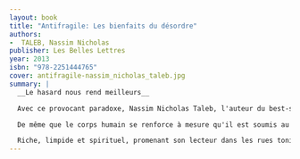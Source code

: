 ```yaml
---
layout: book
title: "Antifragile: Les bienfaits du désordre"
authors:
-  TALEB, Nassim Nicholas
publisher: Les Belles Lettres
year: 2013
isbn: "978-2251444765"
cover: antifragile-nassim_nicholas_taleb.jpg
summary: |
  __Le hasard nous rend meilleurs__

  Avec ce provocant paradoxe, Nassim Nicholas Taleb, l'auteur du best-seller Le Cygne Noir, nous offre un enseignement d'une portée révolutionnaire: comment non seulement surmonter les cataclysmes de notre temps ces Cygnes Noirs qui fondent sur un homme, une culture, une civilisation, les bouleversent et les réduisent à néant, mais en faire une source de bienfaits.

  De même que le corps humain se renforce à mesure qu'il est soumis au stress et à l'effort, de même que les mouvements populaires grandissent lorsqu ils sont réprimés, de même le vivant en général se développe d'autant mieux qu'il est confronté à des facteurs de désordre, de volatilité ou à quoi que ce soit à même de le troubler. Cette faculté à non seulement tirer profit du chaos mais à en avoir besoin pour devenir meilleur est « l'antifragile », à l'image de l'antique Hydre de Lerne dont les têtes se multipliaient à mesure qu elles étaient coupées.

  Riche, limpide et spirituel, promenant son lecteur dans les rues tonitruantes de Brooklyn, les chemins de la pensée antique, les dédales de l'affaire Kerviel, de la « gauche caviar » ou les méandres des neurosciences avec autant d'aisance et de légèreté profonde, ce livre, dont la science n'est jamais sans conscience, laisse une question en suspens: êtes-vous prêt à devenir antifragile?
---
```

